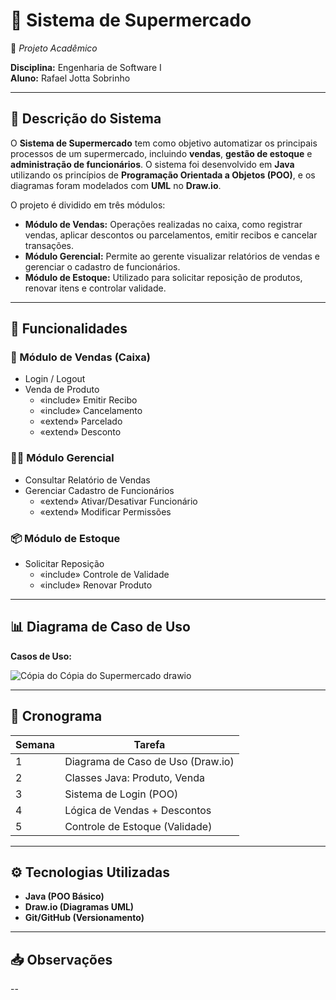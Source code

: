 # 🛒 Sistema de Supermercado  
📁 *Projeto Acadêmico*

**Disciplina:**  Engenharia de Software I  
**Aluno:** Rafael Jotta Sobrinho

---

## 📘 Descrição do Sistema

O **Sistema de Supermercado** tem como objetivo automatizar os principais processos de um supermercado, incluindo **vendas**, **gestão de estoque** e **administração de funcionários**. O sistema foi desenvolvido em **Java** utilizando os princípios de **Programação Orientada a Objetos (POO)**, e os diagramas foram modelados com **UML** no **Draw.io**.

O projeto é dividido em três módulos:

- **Módulo de Vendas:** Operações realizadas no caixa, como registrar vendas, aplicar descontos ou parcelamentos, emitir recibos e cancelar transações.
- **Módulo Gerencial:** Permite ao gerente visualizar relatórios de vendas e gerenciar o cadastro de funcionários.
- **Módulo de Estoque:** Utilizado para solicitar reposição de produtos, renovar itens e controlar validade.

---

## 🔧 Funcionalidades

### 🧾 Módulo de Vendas (Caixa)
- Login / Logout
- Venda de Produto
  - «include» Emitir Recibo  
  - «include» Cancelamento  
  - «extend» Parcelado  
  - «extend» Desconto  

### 👨‍💼 Módulo Gerencial
- Consultar Relatório de Vendas
- Gerenciar Cadastro de Funcionários
  - «extend» Ativar/Desativar Funcionário  
  - «extend» Modificar Permissões  

### 📦 Módulo de Estoque
- Solicitar Reposição
  - «include» Controle de Validade  
  - «include» Renovar Produto  

---

## 📊 Diagrama de Caso de Uso


**Casos de Uso:**

![Cópia do Cópia do Supermercado drawio](https://github.com/user-attachments/assets/f7281078-b631-4ecf-9cfc-ad54d3f7dc2d)






---

## 📅 Cronograma

| Semana | Tarefa                              |
|--------|-------------------------------------|
| 1      | Diagrama de Caso de Uso (Draw.io)   |
| 2      | Classes Java: Produto, Venda        |
| 3      | Sistema de Login (POO)              |
| 4      | Lógica de Vendas + Descontos        |
| 5      | Controle de Estoque (Validade)      |

---

## ⚙️ Tecnologias Utilizadas

- **Java (POO Básico)**
- **Draw.io (Diagramas UML)**
- **Git/GitHub (Versionamento)**

---

## 📥 Observações

--
